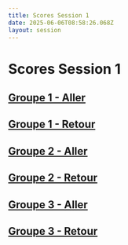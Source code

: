 ```yaml
---
title: Scores Session 1
date: 2025-06-06T08:58:26.068Z
layout: session
---
```


# Scores Session 1


## [Groupe 1 - Aller](/scores/session-1/groupe-1/aller/)
## [Groupe 1 - Retour](/scores/session-1/groupe-1/retour/)


## [Groupe 2 - Aller](/scores/session-1/groupe-2/aller/)
## [Groupe 2 - Retour](/scores/session-1/groupe-2/retour/)


## [Groupe 3 - Aller](/scores/session-1/groupe-3/aller/)
## [Groupe 3 - Retour](/scores/session-1/groupe-3/retour/)

